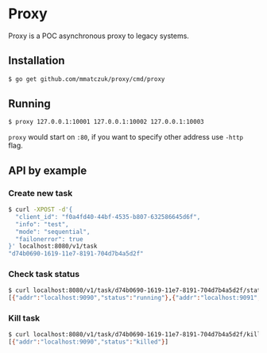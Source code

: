 # Proxy

Proxy is a POC asynchronous proxy to legacy systems.

## Installation

```bash
$ go get github.com/mmatczuk/proxy/cmd/proxy
```

## Running

```bash
$ proxy 127.0.0.1:10001 127.0.0.1:10002 127.0.0.1:10003
```

`proxy` would start on `:80`, if you want to specify other address use `-http` flag.

## API by example

### Create new task

```bash
$ curl -XPOST -d'{
  "client_id": "f0a4fd40-44bf-4535-b807-632586645d6f",
  "info": "test",
  "mode": "sequential",
  "failonerror": true
}' localhost:8080/v1/task
"d74b0690-1619-11e7-8191-704d7b4a5d2f"
```

### Check task status

```bash
$ curl localhost:8080/v1/task/d74b0690-1619-11e7-8191-704d7b4a5d2f/status
[{"addr":"localhost:9090","status":"running"},{"addr":"localhost:9091","status":"pending"},{"addr":"localhost:9092","status":"pending"}]
```

### Kill task

```bash
$ curl localhost:8080/v1/task/d74b0690-1619-11e7-8191-704d7b4a5d2f/kill
[{"addr":"localhost:9090","status":"killed"}]
```

